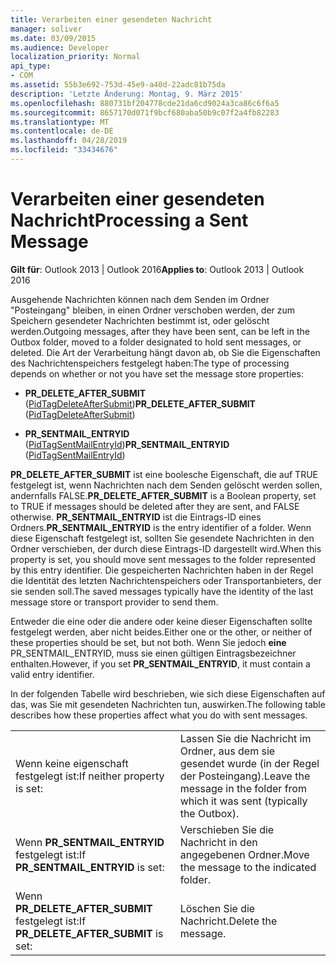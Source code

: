 ```yaml
---
title: Verarbeiten einer gesendeten Nachricht
manager: soliver
ms.date: 03/09/2015
ms.audience: Developer
localization_priority: Normal
api_type:
- COM
ms.assetid: 55b3e692-753d-45e9-a40d-22adc81b75da
description: 'Letzte Änderung: Montag, 9. März 2015'
ms.openlocfilehash: 880731bf204778cde21da6cd9024a3ca86c6f6a5
ms.sourcegitcommit: 8657170d071f9bcf680aba50b9c07f2a4fb82283
ms.translationtype: MT
ms.contentlocale: de-DE
ms.lasthandoff: 04/28/2019
ms.locfileid: "33434676"
---
```

# <a name="processing-a-sent-message"></a><span data-ttu-id="c333a-103">Verarbeiten einer gesendeten Nachricht</span><span class="sxs-lookup"><span data-stu-id="c333a-103">Processing a Sent Message</span></span>

  
  
<span data-ttu-id="c333a-104">**Gilt für**: Outlook 2013 | Outlook 2016</span><span class="sxs-lookup"><span data-stu-id="c333a-104">**Applies to**: Outlook 2013 | Outlook 2016</span></span> 
  
<span data-ttu-id="c333a-105">Ausgehende Nachrichten können nach dem Senden im Ordner "Posteingang" bleiben, in einen Ordner verschoben werden, der zum Speichern gesendeter Nachrichten bestimmt ist, oder gelöscht werden.</span><span class="sxs-lookup"><span data-stu-id="c333a-105">Outgoing messages, after they have been sent, can be left in the Outbox folder, moved to a folder designated to hold sent messages, or deleted.</span></span> <span data-ttu-id="c333a-106">Die Art der Verarbeitung hängt davon ab, ob Sie die Eigenschaften des Nachrichtenspeichers festgelegt haben:</span><span class="sxs-lookup"><span data-stu-id="c333a-106">The type of processing depends on whether or not you have set the message store properties:</span></span>
  
- <span data-ttu-id="c333a-107">**PR_DELETE_AFTER_SUBMIT** ([PidTagDeleteAfterSubmit](pidtagdeleteaftersubmit-canonical-property.md))</span><span class="sxs-lookup"><span data-stu-id="c333a-107">**PR_DELETE_AFTER_SUBMIT** ([PidTagDeleteAfterSubmit](pidtagdeleteaftersubmit-canonical-property.md))</span></span> 
    
- <span data-ttu-id="c333a-108">**PR_SENTMAIL_ENTRYID** ([PidTagSentMailEntryId](pidtagsentmailentryid-canonical-property.md))</span><span class="sxs-lookup"><span data-stu-id="c333a-108">**PR_SENTMAIL_ENTRYID** ([PidTagSentMailEntryId](pidtagsentmailentryid-canonical-property.md))</span></span> 
    
 <span data-ttu-id="c333a-109">**PR_DELETE_AFTER_SUBMIT** ist eine boolesche Eigenschaft, die auf TRUE festgelegt ist, wenn Nachrichten nach dem Senden gelöscht werden sollen, andernfalls FALSE.</span><span class="sxs-lookup"><span data-stu-id="c333a-109">**PR_DELETE_AFTER_SUBMIT** is a Boolean property, set to TRUE if messages should be deleted after they are sent, and FALSE otherwise.</span></span> <span data-ttu-id="c333a-110">**PR_SENTMAIL_ENTRYID** ist die Eintrags-ID eines Ordners.</span><span class="sxs-lookup"><span data-stu-id="c333a-110">**PR_SENTMAIL_ENTRYID** is the entry identifier of a folder.</span></span> <span data-ttu-id="c333a-111">Wenn diese Eigenschaft festgelegt ist, sollten Sie gesendete Nachrichten in den Ordner verschieben, der durch diese Eintrags-ID dargestellt wird.</span><span class="sxs-lookup"><span data-stu-id="c333a-111">When this property is set, you should move sent messages to the folder represented by this entry identifier.</span></span> <span data-ttu-id="c333a-112">Die gespeicherten Nachrichten haben in der Regel die Identität des letzten Nachrichtenspeichers oder Transportanbieters, der sie senden soll.</span><span class="sxs-lookup"><span data-stu-id="c333a-112">The saved messages typically have the identity of the last message store or transport provider to send them.</span></span> 
  
<span data-ttu-id="c333a-113">Entweder die eine oder die andere oder keine dieser Eigenschaften sollte festgelegt werden, aber nicht beides.</span><span class="sxs-lookup"><span data-stu-id="c333a-113">Either one or the other, or neither of these properties should be set, but not both.</span></span> <span data-ttu-id="c333a-114">Wenn Sie jedoch **eine** PR_SENTMAIL_ENTRYID, muss sie einen gültigen Eintragsbezeichner enthalten.</span><span class="sxs-lookup"><span data-stu-id="c333a-114">However, if you set **PR_SENTMAIL_ENTRYID**, it must contain a valid entry identifier.</span></span> 
  
<span data-ttu-id="c333a-115">In der folgenden Tabelle wird beschrieben, wie sich diese Eigenschaften auf das, was Sie mit gesendeten Nachrichten tun, auswirken.</span><span class="sxs-lookup"><span data-stu-id="c333a-115">The following table describes how these properties affect what you do with sent messages.</span></span>
  
|||
|:-----|:-----|
|<span data-ttu-id="c333a-116">Wenn keine eigenschaft festgelegt ist:</span><span class="sxs-lookup"><span data-stu-id="c333a-116">If neither property is set:</span></span>  <br/> |<span data-ttu-id="c333a-117">Lassen Sie die Nachricht im Ordner, aus dem sie gesendet wurde (in der Regel der Posteingang).</span><span class="sxs-lookup"><span data-stu-id="c333a-117">Leave the message in the folder from which it was sent (typically the Outbox).</span></span>  <br/> |
|<span data-ttu-id="c333a-118">Wenn **PR_SENTMAIL_ENTRYID** festgelegt ist:</span><span class="sxs-lookup"><span data-stu-id="c333a-118">If **PR_SENTMAIL_ENTRYID** is set:</span></span>  <br/> |<span data-ttu-id="c333a-119">Verschieben Sie die Nachricht in den angegebenen Ordner.</span><span class="sxs-lookup"><span data-stu-id="c333a-119">Move the message to the indicated folder.</span></span>  <br/> |
|<span data-ttu-id="c333a-120">Wenn **PR_DELETE_AFTER_SUBMIT** festgelegt ist:</span><span class="sxs-lookup"><span data-stu-id="c333a-120">If **PR_DELETE_AFTER_SUBMIT** is set:</span></span>  <br/> |<span data-ttu-id="c333a-121">Löschen Sie die Nachricht.</span><span class="sxs-lookup"><span data-stu-id="c333a-121">Delete the message.</span></span>  <br/> |
   

